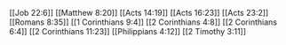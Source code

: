 [[Job 22:6]]
[[Matthew 8:20]]
[[Acts 14:19]]
[[Acts 16:23]]
[[Acts 23:2]]
[[Romans 8:35]]
[[1 Corinthians 9:4]]
[[2 Corinthians 4:8]]
[[2 Corinthians 6:4]]
[[2 Corinthians 11:23]]
[[Philippians 4:12]]
[[2 Timothy 3:11]]
